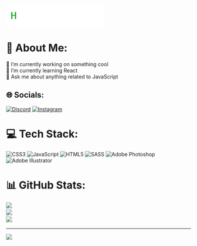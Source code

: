 ![namegif](name.gif)

# 💫 About Me:
🔭 I’m currently working on something cool<br>🌱 I’m currently learning React<br>💬 Ask me about anything related to JavaScript


## 🌐 Socials:
[![Discord](https://img.shields.io/badge/Discord-%237289DA.svg?logo=discord&logoColor=white)](https://discord.gg/hubert#1781) [![Instagram](https://img.shields.io/badge/Instagram-%23E4405F.svg?logo=Instagram&logoColor=white)](https://instagram.com/hubert_ryzow) 

# 💻 Tech Stack:
![CSS3](https://img.shields.io/badge/css3-%231572B6.svg?style=for-the-badge&logo=css3&logoColor=white) ![JavaScript](https://img.shields.io/badge/javascript-%23323330.svg?style=for-the-badge&logo=javascript&logoColor=%23F7DF1E) ![HTML5](https://img.shields.io/badge/html5-%23E34F26.svg?style=for-the-badge&logo=html5&logoColor=white) ![SASS](https://img.shields.io/badge/SASS-hotpink.svg?style=for-the-badge&logo=SASS&logoColor=white) ![Adobe Photoshop](https://img.shields.io/badge/adobephotoshop-%2331A8FF.svg?style=for-the-badge&logo=adobephotoshop&logoColor=white) ![Adobe Illustrator](https://img.shields.io/badge/adobeillustrator-%23FF9A00.svg?style=for-the-badge&logo=adobeillustrator&logoColor=white)
# 📊 GitHub Stats:
![](https://github-readme-stats.vercel.app/api?username=hubert-ryzow&theme=tokyonight&hide_border=false&include_all_commits=true&count_private=false)<br/>
![](https://github-readme-streak-stats.herokuapp.com/?user=hubert-ryzow&theme=tokyonight&hide_border=false)<br/>
![](https://github-readme-stats.vercel.app/api/top-langs/?username=hubert-ryzow&theme=tokyonight&hide_border=false&include_all_commits=true&count_private=false&layout=compact)

---
[![](https://visitcount.itsvg.in/api?id=hubert-ryzow&icon=0&color=12)](https://visitcount.itsvg.in)

<!-- Proudly created with GPRM ( https://gprm.itsvg.in ) -->
